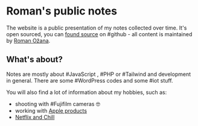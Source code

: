 # Roman's public notes

The website is a public presentation of my notes collected over time. It's open sourced, you can [found source](https://github.com/OzzyCzech/ozzyczech.cz) on #github  - all content is maintained by [Roman Ožana](https://ozana.cz).

## What's about?

Notes are mostly about #JavaScript , #PHP  or #Tailwind  and development in general. There are some #WordPress codes and some #iot stuff.

You will also find a lot of information about my hobbies, such as:

 - shooting with #Fujifilm cameras 🤓
 - working with [Apple products](Apple/Apple.md)
 - [Netflix and Chill](LifeHack/Series.md)